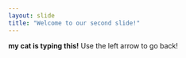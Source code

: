 ```yaml
---
layout: slide
title: "Welcome to our second slide!"
---
```

**my cat is typing this!**
Use the left arrow to go back!
